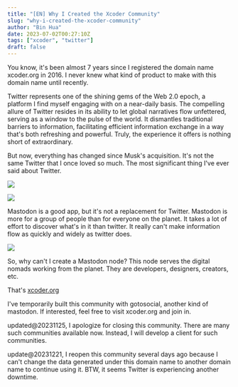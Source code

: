 ```yaml
---
title: "[EN] Why I Created the Xcoder Community"
slug: "why-i-created-the-xcoder-community"
author: "Bin Hua"
date: 2023-07-02T00:27:10Z
tags: ["xcoder", "twitter"]
draft: false
---
```


You know, it's been almost 7 years since I registered the domain name xcoder.org in 2016. I never knew what kind of product to make with this domain name until recently.

Twitter represents one of the shining gems of the Web 2.0 epoch, a platform I find myself engaging with on a near-daily basis. The compelling allure of Twitter resides in its ability to let global narratives flow unfettered, serving as a window to the pulse of the world. It dismantles traditional barriers to information, facilitating efficient information exchange in a way that's both refreshing and powerful. Truly, the experience it offers is nothing short of extraordinary.

But now, everything has changed since Musk's acquisition. It's not the same Twitter that I once loved so much. The most significant thing I've ever said about Twitter.

![](https://storage.tourcoder.com/tcblog/why-i-created-the-xcoder-community-01.png)

![](https://storage.tourcoder.com/tcblog/why-i-created-the-xcoder-community-02.png)


Mastodon is a good app, but it's not a replacement for Twitter. Mastodon is more for a group of people than for everyone on the planet. It takes a lot of effort to discover what's in it than twitter. It really can't make information flow as quickly and widely as twitter does.

![](https://storage.tourcoder.com/tcblog/why-i-created-the-xcoder-community-03.png)

So, why can't I create a Mastodon node? This node serves the digital nomads working from the planet. They are developers, designers, creators, etc. 

That's [xcoder.org](https://xcoder.org/@about)

I've temporarily built this community with gotosocial, another kind of mastodon. If interested, feel free to visit xcoder.org and join in.

updated@20231125, I apologize for closing this community. There are many such communities available now. Instead, I will develop a client for such communities.

update@20231221, I reopen this community several days ago because I can't change the data generated under this domain name to another domain name to continue using it. BTW, it seems Twitter is experiencing another downtime. 